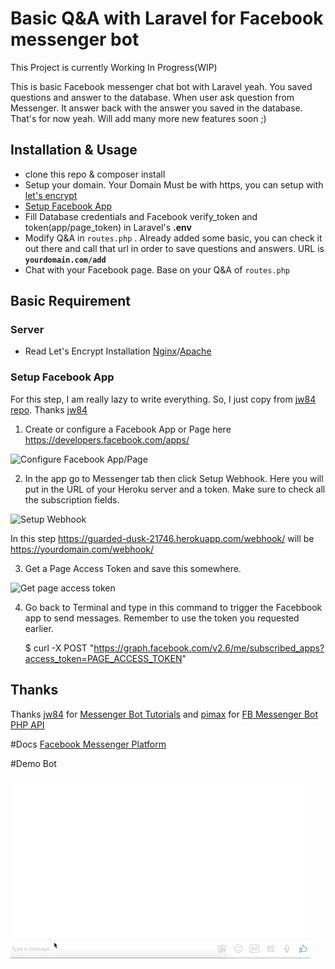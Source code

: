 # Basic Q&A with Laravel for Facebook messenger bot

This Project is currently Working In Progress(WIP)

This is basic Facebook messenger chat bot with Laravel yeah. You saved questions and answer to the database. When user ask question from Messenger. It answer back with the answer you saved in the database. That's for now yeah. Will add many more new features soon ;)

## Installation & Usage

 - clone this repo & composer install
 -  Setup your domain. Your Domain Must be with https, you can setup with [let's encrypt](https://github.com/setkyar/laravel-messenger-bot-management#server)
 - [Setup Facebook App](https://github.com/setkyar/laravel-messenger-bot-management#setup-facebook-app)
 - Fill Database credentials  and Facebook verify_token and token(app/page_token) in Laravel's **.env**
 - Modify Q&A in `routes.php` . Already added some basic, you can check it out there and call that url in order to save questions and answers. URL is **`yourdomain.com/add`**
 - Chat with your Facebook page. Base on your Q&A of `routes.php`

## Basic Requirement

### Server

- Read Let's Encrypt Installation [Nginx](https://www.digitalocean.com/community/tutorials/how-to-secure-nginx-with-let-s-encrypt-on-ubuntu-14-04)/[Apache](https://www.digitalocean.com/community/tutorials/how-to-secure-apache-with-let-s-encrypt-on-ubuntu-14-04)

### Setup Facebook App

For this step, I am really lazy to write everything. So, I just copy from [jw84 repo](https://github.com/jw84/messenger-bot-tutorial). Thanks [jw84](https://github.com/jw84)

 1. Create or configure a Facebook App or Page here https://developers.facebook.com/apps/

![Configure Facebook App/Page](https://github.com/jw84/messenger-bot-tutorial/raw/master/demo/shot1.jpg)

 2. In the app go to Messenger tab then click Setup Webhook. Here you will put in the URL of your Heroku server and a token. Make sure to check all the subscription fields.

![Setup Webhook](https://raw.githubusercontent.com/jw84/messenger-bot-tutorial/master/demo/shot3.jpg)

In this step https://guarded-dusk-21746.herokuapp.com/webhook/ will be https://yourdomain.com/webhook/ 

 3. Get a Page Access Token and save this somewhere.

![Get page access token](https://github.com/jw84/messenger-bot-tutorial/raw/master/demo/shot2.jpg)

 4. Go back to Terminal and type in this command to trigger the Facebbook app to send messages. Remember to use the token you requested earlier.

    $ curl -X POST "https://graph.facebook.com/v2.6/me/subscribed_apps?access_token=PAGE_ACCESS_TOKEN"

## Thanks

Thanks [jw84](https://github.com/jw84) for [Messenger Bot Tutorials](https://github.com/jw84/messenger-bot-tutorial) and [pimax](https://github.com/pimax) for [FB Messenger Bot PHP API](https://github.com/pimax/fb-messenger-php)

#Docs
[Facebook Messenger Platform](https://developers.facebook.com/docs/messenger-platform)

#Demo Bot

![Demo Bot](/demo/messenger.gif)